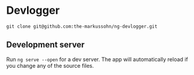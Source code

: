 # Devlogger

`git clone git@github.com:the-markussohn/ng-devlogger.git`

## Development server

Run `ng serve --open` for a dev server. The app will automatically reload if you change any of the source files.
